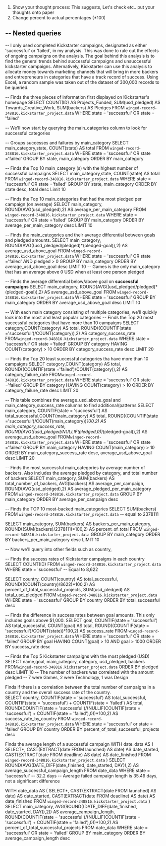 
1. Show your thought process: This suggests, Let's check etc.. put your thoughts onto paper
2. Change percent to actual percentages (*100)

-- Nested queries
-- 


-- I only used completed Kickstarter campaigns, designated as either 'successful' or 'failed', in my analysis. This was done to rule out the effects of ongoing campaigns on the analysis. The goal behind this analysis is to find the general trends behind successful campaigns and unsuccessful kickstarter campaigns. Alternatively, Kickstarter can use this analysis to allocate money towards marketing channels that will bring in more backers and entrepreneurs in categories that have a track record of success. Using Excel, a random sample was taken out of the dataset of 300,000 records to be queried.

-- Finds the three pieces of information first displayed on Kickstarter's homepage
SELECT COUNT(ID) AS Projects_Funded, SUM(usd_pledged) AS Towards_Creative_Work, SUM(backers) AS Pledges
FROM `winged-record-348816.kickstarter_project.data`
WHERE state = 'successful' OR state = 'failed'

-- We'll now start by querying the main_categories column to look for successful categories

-- Groups successes and failures by main_category
SELECT main_category,state, COUNT(state) AS total
FROM `winged-record-348816.kickstarter_project.data`
WHERE state = 'successful' OR state ='failed'
GROUP BY state, main_category
ORDER BY main_category

-- Finds the Top 10 main_category (s) with the highest number of successful campaigns
SELECT main_category,state, COUNT(state) AS total
FROM `winged-record-348816.kickstarter_project.data`
WHERE state = 'successful' OR state ='failed'
GROUP BY state, main_category
ORDER BY state desc, total desc
Limit 10

-- Finds the Top 10 main_categories that had the most pledged per campaign (on average)
SELECT main_category, ROUND(AVG(usd_pledged),2) AS average_per_main_category
FROM `winged-record-348816.kickstarter_project.data`
WHERE state = 'successful' OR state ='failed'
GROUP BY main_category
ORDER BY average_per_main_category desc
LIMIT 10

-- Finds the main_categories and their average differential between goals and pledged amounts.
SELECT main_category, ROUND(AVG((usd_pledged/pledged)*(pledged-goal)),2) AS average_usd_above_goal
FROM `winged-record-348816.kickstarter_project.data`
WHERE state = 'successful' OR state ='failed' AND pledged > 0
GROUP BY main_category
ORDER BY average_usd_above_goal desc
LIMIT 10
-- Games is the only main_category that has an average above 0 USD when at least one person pledged

-- Finds the average differential below/above goal on **successful campaigns**
SELECT main_category, ROUND(AVG((usd_pledged/pledged)*(pledged-goal)),2) AS average_usd_above_goal
FROM `winged-record-348816.kickstarter_project.data`
WHERE state = 'successful'
GROUP BY main_category
ORDER BY average_usd_above_goal desc
LIMIT 10

-- With each main category consisting of multiple categories, we'll quickly look into the most and least popular categories
-- Finds the Top 20 most successful categories that have more than 10 campaigns
SELECT category,COUNT(category) AS total, ROUND((COUNTIF(state ='successful')/COUNT(category)),2) AS category_success_rate
FROM`winged-record-348816.kickstarter_project.data`
WHERE state = 'successful' OR state ='failed'
GROUP BY category
HAVING COUNT(category) > 10
ORDER BY category_success_rate desc
LIMIT 20
 
-- Finds the Top 20 least successful categories tha have more than 10 campaigns
SELECT category,COUNT(category) AS total, ROUND((COUNTIF(state ='failed')/COUNT(category)),2) AS category_failure_rate
FROM`winged-record-348816.kickstarter_project.data`
WHERE state = 'successful' OR state ='failed'
GROUP BY category
HAVING COUNT(category) > 10
ORDER BY category_failure_rate desc
LIMIT 20

-- This table combines the average_usd_above_goal and main_category_success_rate columns to find additional/patterns
SELECT main_category, COUNTIF(state = 'successful') AS total_successful,COUNT(main_category) AS total, ROUND((COUNTIF(state ='successful')/COUNT(main_category))*100,2) AS main_category_success_rate, ROUND(AVG((usd_pledged/NULLIF(pledged,0))*(pledged-goal)),2) AS average_usd_above_goal
FROM`winged-record-348816.kickstarter_project.data`
WHERE state = 'successful' OR state ='failed'
GROUP BY main_category
HAVING COUNT(main_category) > 10
ORDER BY main_category_success_rate desc, average_usd_above_goal desc
LIMIT 20

-- Finds the most successful main_categories by average number of backers. Also includes the average pledged by category, and total number of backers
SELECT main_category, SUM(backers) AS total_number_of_backers, AVG(backers) AS average_per_campaign, ROUND(AVG(usd_pledged),2) AS average_pledged_per_main_category
FROM `winged-record-348816.kickstarter_project.data`
GROUP BY main_category
ORDER BY average_per_campaign desc

-- Finds the TOP 10 most-backed main_categories
SELECT SUM(backers)
FROM `winged-record-348816.kickstarter_project.data`
-- equal to 2378111

SELECT main_category, SUM(backers) AS backers_per_main_category, ROUND((SUM(backers)/2378111)*100,2) AS percent_of_total
FROM `winged-record-348816.kickstarter_project.data`
GROUP BY main_category
ORDER BY backers_per_main_category desc
LIMIT 10

-- Now we'll query into other fields such as country, 

-- Finds the success rates of Kickstarter campaigns in each country
SELECT COUNT(ID)
FROM `winged-record-348816.kickstarter_project.data`
WHERE state = 'successful'
-- Equal to 8,622

SELECT country, COUNT(country) AS total_successful, ROUND((COUNT(country)/8622)*100,2) AS percent_of_total_successful_projects, SUM(usd_pledged) AS total_usd_pledged
FROM `winged-record-348816.kickstarter_project.data`
WHERE state = 'successful'
GROUP BY country
ORDER BY total_successful desc

-- Finds the difference in success rates between goal amounts. This only includes goals above $1,000.
SELECT goal, COUNTIF(state = 'successful') AS total_successful, COUNT(goal) AS total, ROUND((COUNTIF(state = 'successful')/COUNT(state))*100,2) AS success_rate
FROM `winged-record-348816.kickstarter_project.data`
WHERE state = 'successful' OR state = 'failed'
GROUP BY goal
HAVING COUNT(goal) > 10 AND goal > 1000
ORDER BY success_rate desc

-- Finds the Top 5 Kickstarter campaigns with the most pledged (USD)
SELECT name,goal, main_category, category, usd_pledged, backers
FROM`winged-record-348816.kickstarter_project.data`
ORDER BY pledged desc
LIMIT 10
-- The number of backers was correlated with the amount pledged
-- 7 were Games, 2 were Technology, 1 was Design

Finds if there is a correlation between the total number of campaigns in a country and the overall success rate of the country.  
SELECT country, COUNTIF(state = 'successful') AS total_successful, COUNTIF(state = 'successful') + COUNTIF(state = 'failed')  AS total, ROUND(COUNTIF(state = 'successful')/(NULLIF(COUNTIF(state = 'successful') + COUNTIF(state = 'failed'),0))*100,2) AS success_rate_by_country
FROM `winged-record-348816.kickstarter_project.data`
WHERE state = 'successful' or state = 'failed'
GROUP BY country
ORDER BY percent_of_total_successful_projects desc

Finds the average length of a successful campaign
WITH date_data AS
(
SELECT*, CAST(EXTRACT(date FROM launched) AS date) AS date_started, CAST(EXTRACT(date FROM deadline) AS date) AS date_finished
FROM `winged-record-348816.kickstarter_project.data`
)
SELECT ROUND(AVG(DATE_DIFF(date_finished, date_started, DAY)),2) AS average_successful_campaign_length
FROM date_data
WHERE state = 'successful'
-- 32.2 days
-- Average failed campaign length is 35.49 days, not a significant difference

WITH date_data AS
(
SELECT*, CAST(EXTRACT(date FROM launched) AS date) AS date_started, CAST(EXTRACT(date FROM deadline) AS date) AS date_finished
FROM `winged-record-348816.kickstarter_project.data`
)
SELECT main_category, AVG(ROUND((DATE_DIFF(date_finished, date_started, DAY)),2)) AS average_campaign_length, ROUND(COUNTIF(state = 'successful')/(NULLIF(COUNTIF(state = 'successful') + COUNTIF(state = 'failed'),0))*100,2) AS percent_of_total_successful_projects
FROM date_data
WHERE state = 'successful' OR state = 'failed'
GROUP BY main_category
ORDER BY average_campaign_length desc
